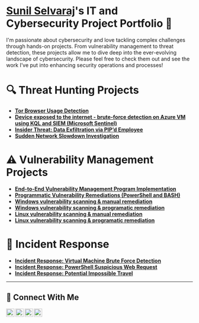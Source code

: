 # <a href="https://www.linkedin.com/in/sunilselvaraj/">Sunil Selvaraj</a>'s IT and Cybersecurity Project Portfolio 🔐

I'm passionate about cybersecurity and love tackling complex challenges through hands-on projects. From vulnerability management to threat detection, these projects allow me to dive deep into the ever-evolving landscape of cybersecurity. Please feel free to check them out and see the work I’ve put into enhancing security operations and processes!

# 🔍 Threat Hunting Projects

- **[Tor Browser Usage Detection](https://github.com/sunilselvaraj1/threat-hunting-scenario-tor)**
- **[Device exposed to the internet - brute-force detection on Azure VM using KQL and SIEM (Microsoft Sentinel)](https://github.com/sunilselvaraj1/brute-force-detection)**  
- **[Insider Threat: Data Exfiltration via PIP’d Employee](https://github.com/sunilselvaraj1/threat-hunting-data-exfiltration/blob/main/README.md)**
- **[Sudden Network Slowdown Investigation](https://github.com/sunilselvaraj1/)**

# ⚠️ Vulnerability Management Projects

- **[End-to-End Vulnerability Management Program Implementation](https://github.com/sunilselvaraj1/vulnerability-management-program)**
- **[Programmatic Vulnerability Remediations (PowerShell and BASH)](https://github.com/sunilselvaraj1/programmatic-vulnerability-remediations)**
- **[Windows vulnerability scanning & manual remediation](https://github.com/sunilselvaraj1/)**
- **[Windows vulnerability scanning & programatic remediation](https://github.com/sunilselvaraj1/)**
- **[Linux vulnerability scanning & manual remediation](https://github.com/sunilselvaraj1/)**
- **[Linux vulnerability scanning & programatic remediation](https://github.com/sunilselvaraj1/)**

# 🚨 Incident Response

- **[Incident Response: Virtual Machine Brute Force Detection](https://github.com/sunilselvaraj1/)**
- **[Incident Response: PowerShell Suspicious Web Request](https://github.com/sunilselvaraj1/)**  
- **[Incident Response: Potential Impossible Travel](https://github.com/sunilselvaraj1/)**



<hr/>

## 🤳 Connect With Me

[<img align="left" alt="sunilselvaraj | YouTube" width="22px" src="https://cdn.jsdelivr.net/npm/simple-icons@v3/icons/youtube.svg" />][youtube]
[<img align="left" alt="sunilselvaraj | Twitter" width="22px" src="https://cdn.jsdelivr.net/npm/simple-icons@v3/icons/twitter.svg" />][twitter]
[<img align="left" alt="sunilselvaraj | LinkedIn" width="22px" src="https://cdn.jsdelivr.net/npm/simple-icons@v3/icons/linkedin.svg" />][linkedin]
[<img align="left" alt="sunilselvaraj | Instagram" width="22px" src="https://cdn.jsdelivr.net/npm/simple-icons@v3/icons/instagram.svg" />][instagram]

[twitter]: https://twitter.com/___________
[youtube]: https://www.youtube.com/c/___________
[instagram]: https://www.instagram.com/___________
[linkedin]: https://linkedin.com/in/sunilselvaraj

<!--
<img width="35" alt="image" src="https://github.com/user-attachments/assets/2f41c7cd-5ea8-4475-b451-a37161b6c3fb"> 
<img width="35" alt="image" src="https://github.com/user-attachments/assets/77649969-9910-4994-8b96-74a116cfb2a8">
-->

